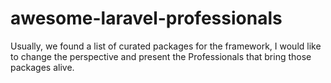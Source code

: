 # awesome-laravel-professionals
Usually, we found a list of curated packages for the framework, I would like to change the perspective and present the Professionals that bring those packages alive.
